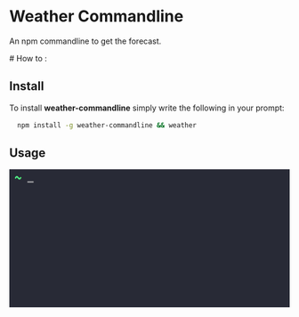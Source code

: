 # Weather Commandline
An npm commandline to get the forecast.

# How to :

## Install
To install **weather-commandline** simply write the following in your prompt:

```bash
  npm install -g weather-commandline && weather
```

## Usage
![term][commandline]

[commandline]: img/terminal.gif

